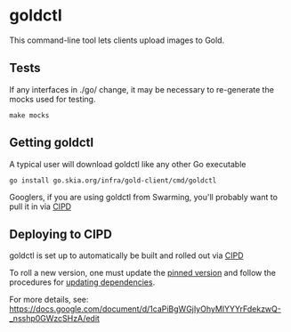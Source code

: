goldctl
=======

This command-line tool lets clients upload images to Gold.


Tests
-----

If any interfaces in ./go/ change, it may be necessary to re-generate the
mocks used for testing.

	make mocks


Getting goldctl
---------------

A typical user will download goldctl like any other Go executable

	go install go.skia.org/infra/gold-client/cmd/goldctl

Googlers, if you are using goldctl from Swarming, you'll probably want to
pull it in via [CIPD](https://chrome-infra-packages.appspot.com/p/skia/tools/goldctl)

Deploying to CIPD
-----------------

goldctl is set up to automatically be built and rolled out via
[CIPD](https://chrome-infra-packages.appspot.com/p/skia/tools/goldctl)

To roll a new version, one must update the
[pinned version](https://chromium.googlesource.com/infra/infra/+/9c99d4cfd6fadf1d53b5cd9a1a2935d03dc67c6a/go/deps.yaml#432)
and follow the procedures for
[updating dependencies](https://chromium.googlesource.com/infra/infra/+/refs/heads/master/go/#updating-dependencies).

For more details, see:
<https://docs.google.com/document/d/1caPiBgWGjIyOhyMIYYYrFdekzwQ-_nsshp0GWzcSHzA/edit>